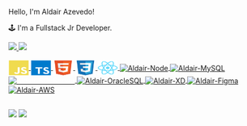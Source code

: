 Hello, I'm Aldair Azevedo!

🕹 I'm a Fullstack Jr Developer.

<div>
  <a href="https://github.com/AldairAzevedo">
  <img height="180em" src="https://github-readme-stats.vercel.app/api?username=AldairAzevedo&show_icons=true&theme=highcontrast&include_all_commits=true&count_private=true"/>
  <img height="180em" src="https://github-readme-stats.vercel.app/api/top-langs/?username=AldairAzevedo&layout=compact&langs_count=7&theme=highcontrast"/>
</div>
  
  <div style="display: inline_block"><br>
  <img align="center" alt="Aldair-Js" height="30" width="40" src="https://raw.githubusercontent.com/devicons/devicon/master/icons/javascript/javascript-plain.svg">
  <img align="center" alt="Aldair-Ts" height="30" width="40" src="https://raw.githubusercontent.com/devicons/devicon/master/icons/typescript/typescript-plain.svg">
  <img align="center" alt="Aldair-HTML" height="30" width="40" src="https://raw.githubusercontent.com/devicons/devicon/master/icons/html5/html5-original.svg">
  <img align="center" alt="Aldair-CSS" height="30" width="40" src="https://raw.githubusercontent.com/devicons/devicon/master/icons/css3/css3-original.svg">
  <img align="center" alt="Aldair-React" height="30" width="40" src="https://raw.githubusercontent.com/devicons/devicon/master/icons/react/react-original.svg">
  <img align="center" alt="Aldair-Node" height="30" width="40" src="https://cdn.jsdelivr.net/gh/devicons/devicon/icons/nodejs/nodejs-plain.svg">
  <img align="center" alt="Aldair-MySQL" height="50" width="60" src="https://cdn.jsdelivr.net/gh/devicons/devicon/icons/mysql/mysql-original-wordmark.svg">
  <img id="Mic" align="center" alt="Aldair-SQLServer" height="50" width="60" src="https://cdn.jsdelivr.net/gh/devicons/devicon/icons/microsoftsqlserver/microsoftsqlserver-plain-wordmark.svg">
  <img align="center" alt="Aldair-OracleSQL" height="50" width="60" src="https://cdn.jsdelivr.net/gh/devicons/devicon/icons/oracle/oracle-original.svg">
  <img align="center" alt="Aldair-XD" height="30" width="40" src="https://cdn.jsdelivr.net/gh/devicons/devicon/icons/xd/xd-plain.svg">
  <img align="center" alt="Aldair-Figma" height="30" width="40" src="https://cdn.jsdelivr.net/gh/devicons/devicon/icons/figma/figma-original.svg">
  <img align="center" alt="Aldair-AWS" height="50" width="60" src="https://cdn.jsdelivr.net/gh/devicons/devicon/icons/amazonwebservices/amazonwebservices-plain-wordmark.svg">
    
  <style>
      #Mic {
          color:#fff;
      }
  </style>
    
</div>
 
  
  ##
  
  <div>
  <a href="https://www.instagram.com/byaldair.s/" target="_blank"><img src="https://img.shields.io/badge/-Instagram-%23E4405F?style=for-the-badge&logo=instagram&logoColor=white" target="_blank"></a>
  <a href="https://www.linkedin.com/in/aldair-azevedo/" target="_blank"><img src="https://img.shields.io/badge/-LinkedIn-%230077B5?style=for-the-badge&logo=linkedin&logoColor=white" target="_blank"></a> 
  </div>
